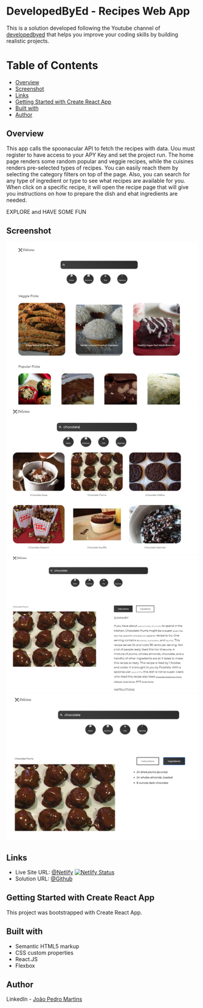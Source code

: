 # DevelopedByEd - Recipes Web App

This is a solution developed following the Youtube channel of [developedbyed](https://www.google.com/search?client=safari&rls=en&q=developedbyed&ie=UTF-8&oe=UTF-8) that helps you improve your coding skills by building realistic projects.

# Table of Contents

- [Overview](#Overview)
- [Screenshot](#Screenshot)
- [Links](#Links)
- [Getting Started with Create React App](#Getting-Started-with-Create-React-App)
- [Built with](#Built-with)
- [Author](#Author)

## Overview

This app calls the spoonacular API to fetch the recipes with data. Uou must register to have access to your APY Key and set the project run. The home page renders some random popular and veggie recipes, while the cuisines renders pre-selected types of recipes. You can easily reach them by selecting the category filters on top of the page. Also, you can search for any type of ingredient or type to see what recipes are available for you. When click on a specific recipe, it will open the recipe page that will give you instructions on how to prepare the dish and ehat ingredients are needed.

EXPLORE and HAVE SOME FUN

## Screenshot

![Home Theme](https://github.com/joao82/recipes/blob/main/src/assets/images/screenshot1.png)
![Searched Theme](https://github.com/joao82/recipes/blob/main/src/assets/images/screenshot2.png)
![Instructions Theme](https://github.com/joao82/recipes/blob/main/src/assets/images/Screenshot3.png)
![ingredients Theme](https://github.com/joao82/recipes/blob/main/src/assets/images/Screenshot4.png)

## Links

- Live Site URL: [@Netlify](https://recipes.netlify.app) [![Netlify Status](https://api.netlify.com/api/v1/badges/24bb0dbc-6ad6-47cb-b09a-c60151427d77/deploy-status)](https://app.netlify.com/sites/rcipes/deploys)
- Solution URL: [@Github](https://github.com/joao82/recipes)

## Getting Started with Create React App

This project was bootstrapped with Create React App.

## Built with

- Semantic HTML5 markup
- CSS custom properties
- React.JS
- Flexbox

## Author

LinkedIn - [João Pedro Martins](https://www.linkedin.com/in/joão-pedro-martins-755ba64b/)
